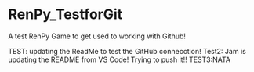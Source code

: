 # RenPy_TestforGit
A test RenPy Game to get used to working with Github!

TEST: updating the ReadMe to test the GitHub connecction!
Test2: Jam is updating the README from VS Code! Trying to push it!!
TEST3:NATA
